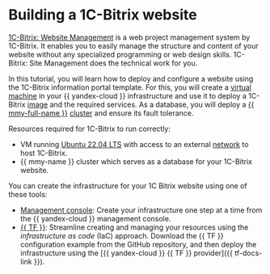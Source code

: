 # Building a 1C-Bitrix website


[1C-Bitrix: Website Management](https://www.1c-bitrix.ru/products/cms/) is a web project management system by 1C-Bitrix. It enables you to easily manage the structure and content of your website without any specialized programming or web design skills. 1C-Bitrix: Site Management does the technical work for you.

In this tutorial, you will learn how to deploy and configure a website using the 1C-Bitrix information portal template. For this, you will create a [virtual machine](../../compute/concepts/vm.md) in your {{ yandex-cloud }} infrastructure and use it to deploy a 1C-Bitrix [image](../../compute/concepts/image.md) and the required services. As a database, you will deploy a [{{ mmy-full-name }}](../../managed-mysql/) [cluster](../../managed-mysql/concepts/index.md) and ensure its fault tolerance.

Resources required for 1C-Bitrix to run correctly:
* VM running [Ubuntu 22.04 LTS](/marketplace/products/yc/ubuntu-22-04-lts) with access to an external [network](../../vpc/concepts/network.md#network) to host 1C-Bitrix.
* {{ mmy-name }} cluster which serves as a database for your 1C-Bitrix website.

You can create the infrastructure for your 1C Bitrix website using one of these tools:
* [Management console](../../tutorials/web/bitrix-website/console.md): Create your infrastructure one step at a time from the {{ yandex-cloud }} management console.
* [{{ TF }}](../../tutorials/web/bitrix-website/terraform.md): Streamline creating and managing your resources using the _infrastructure as code_ (IaC) approach. Download the {{ TF }} configuration example from the GitHub repository, and then deploy the infrastructure using the [{{ yandex-cloud }} {{ TF }} provider]({{ tf-docs-link }}).
